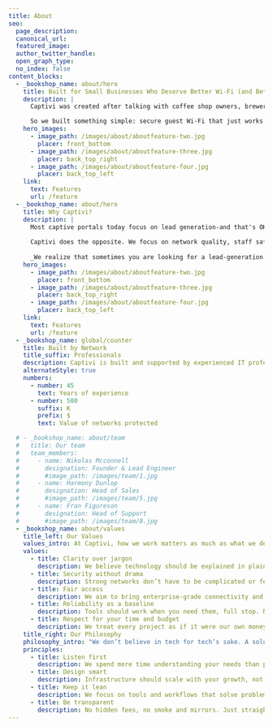 ```yaml
---
title: About
seo:
  page_description:
  canonical_url:
  featured_image:
  author_twitter_handle:
  open_graph_type:
  no_index: false
content_blocks:
  - _bookshop_name: about/hero
    title: Built for Small Businesses Who Deserve Better Wi‑Fi (and Better Networks)
    description: |
      Captivi was created after talking with coffee shop owners, brewery managers, and others in the hospitality space — people who were tired of resetting Wi‑Fi passwords, dealing with staff questions, or paying for features they’d never use.

      So we built something simple: secure guest Wi‑Fi that just works — backed by world class cloud components, and real support, no marketing fluff.
    hero_images:
      - image_path: /images/about/aboutfeature-two.jpg
        placer: front_bottom
      - image_path: /images/about/aboutfeature-three.jpg
        placer: back_top_right
      - image_path: /images/about/aboutfeature-four.jpg
        placer: back_top_left
    link:
      text: Features
      url: /feature
  - _bookshop_name: about/hero
    title: Why Captivi?
    description: |
      Most captive portals today focus on lead generation-and that's OK. But... they ask your guests for phone numbers, email addresses, or other information that -at best- slows the experience down and causes friction. That data is then turned around and positioned for marketing or resale. That’s not always what you signed up for.
      
      Captivi does the opposite. We focus on network quality, staff safety, and customer experience.
      
      _We realize that sometimes you are looking for a lead-generation platform, and if that's the case we're happy to recommend some amazing products (that aren't Captivi). Satisfaction with your network is one of our core tenants, and we know that doesn't always mean it's with us!_
    hero_images:
      - image_path: /images/about/aboutfeature-two.jpg
        placer: front_bottom
      - image_path: /images/about/aboutfeature-three.jpg
        placer: back_top_right
      - image_path: /images/about/aboutfeature-four.jpg
        placer: back_top_left
    link:
      text: Features
      url: /feature
  - _bookshop_name: global/counter
    title: Built by Network
    title_suffix: Professionals
    description: Captivi is built and supported by experienced IT professionals who work with networks of all shapes and backgrounds every day. We’re not a venture-backed startup — we’re a small, independent team who believe every business deserves secure, reliable network without jumping through hoops.
    alternateStyle: true
    numbers:
      - number: 45
        text: Years of experience
      - number: 500
        suffix: K
        prefix: $
        text: Value of networks protected

  # - _bookshop_name: about/team
  #   title: Our team
  #   team_members:
  #     - name: Nikolas Mcconnell
  #       designation: Founder & Lead Engineer
  #       #image_path: /images/team/1.jpg
  #     - name: Harmony Dunlop
  #       designation: Head of Sales
  #       #image_path: /images/team/5.jpg
  #     - name: Fran Figureson
  #       designation: Head of Support
  #       #image_path: /images/team/8.jpg
  - _bookshop_name: about/values
    title_left: Our Values
    values_intro: At Captivi, how we work matters as much as what we deliver. Our values keep things practical, clear, and focused on helping small businesses thrive.
    values:
      - title: Clarity over jargon
        description: We believe technology should be explained in plain English, not buried in acronyms or buzzwords. If you can’t understand it, it isn’t a solution.
      - title: Security without drama
        description: Strong networks don’t have to be complicated or fear-driven. We put guardrails in place quietly so you can focus on running your business.
      - title: Fair access
        description: We aim to bring enterprise-grade connectivity and support to small businesses, especially those who are usually priced out of “big IT.”
      - title: Reliability as a baseline
        description: Tools should work when you need them, full stop. No excuses, no endless troubleshooting.
      - title: Respect for your time and budget
        description: We treat every project as if it were our own money on the line, because we know it is for you.
    title_right: Our Philosophy
    philosophy_intro: "We don’t believe in tech for tech’s sake. A solution is only as good as its ability to make your day easier, safer, and more productive. Our approach is simple:"
    principles:
      - title: Listen first
        description: We spend more time understanding your needs than pitching canned solutions.
      - title: Design smart
        description: Infrastructure should scale with your growth, not box you in.
      - title: Keep it lean
        description: We focus on tools and workflows that solve problems directly, without bloat.
      - title: Be transparent
        description: No hidden fees, no smoke and mirrors. Just straightforward advice and execution.
---
```

